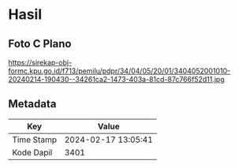 # Hasil

## Foto C Plano

https://sirekap-obj-formc.kpu.go.id/f713/pemilu/pdpr/34/04/05/20/01/3404052001010-20240214-190430--34261ca2-1473-403a-81cd-87c766f52d11.jpg


## Metadata

| Key        | Value               |
| ---------- | ------------------- |
| Time Stamp | 2024-02-17 13:05:41 |
| Kode Dapil | 3401                |



